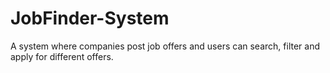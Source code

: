 JobFinder-System
================

A system where companies post job offers and users can search, filter and apply for different offers.
